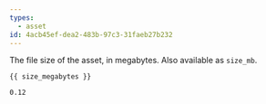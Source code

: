 ```yaml
---
types:
  - asset
id: 4acb45ef-dea2-483b-97c3-31faeb27b232
---
```

The file size of the asset, in megabytes. Also available as `size_mb`.

```
{{ size_megabytes }}
```

``` .language-output
0.12
```

